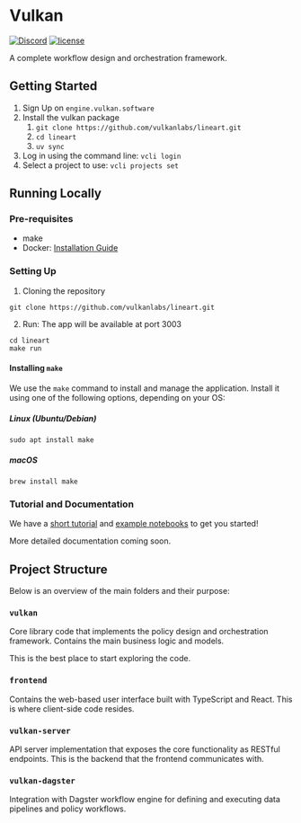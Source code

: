 # Vulkan

[![Discord](https://img.shields.io/badge/Discord-Vulkan%20Labs-5865F2.svg?logo=discord)](https://discord.gg/2tAYKfJynV)
[![license](https://img.shields.io/badge/License-Apache_2.0-green)](https://github.com/vulkanlabs/lineart/blob/master/LICENSE)

A complete workflow design and orchestration framework.

## Getting Started

1. Sign Up on `engine.vulkan.software`
2. Install the vulkan package
   1. `git clone https://github.com/vulkanlabs/lineart.git`
   2. `cd lineart`
   3. `uv sync` 
3. Log in using the command line: `vcli login`
4. Select a project to use: `vcli projects set`

## Running Locally

### Pre-requisites

- make
- Docker: [Installation Guide](https://docs.docker.com/get-started/get-docker/)

### Setting Up

1. Cloning the repository

```
git clone https://github.com/vulkanlabs/lineart.git
```

2. Run: The app will be available at port 3003

```
cd lineart
make run
```

#### Installing `make`

We use the `make` command to install and manage the application. Install it using one of the following options, depending on your OS:

##### Linux (Ubuntu/Debian)

```
sudo apt install make
```

##### macOS

```
brew install make
```

### Tutorial and Documentation

We have a [short tutorial](docs/how-to/) and [example notebooks](vulkan/docs/notebooks) to get you started!

More detailed documentation coming soon.

## Project Structure

Below is an overview of the main folders and their purpose:

### `vulkan`

Core library code that implements the policy design and orchestration framework. Contains the main business logic and models.

This is the best place to start exploring the code.

### `frontend`

Contains the web-based user interface built with TypeScript and React. This is where client-side code resides.

### `vulkan-server`

API server implementation that exposes the core functionality as RESTful endpoints. This is the backend that the frontend communicates with.

### `vulkan-dagster`

Integration with Dagster workflow engine for defining and executing data pipelines and policy workflows.
